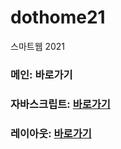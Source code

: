 # dothome21
스마트웹 2021

### 메인: <a hrea="https://miyou22.github.io/dothome21">바로가기</a>
### 자바스크립트: <a href="https://miyou22.github.io/dothome21/javascript/javascript100.html">바로가기</a>
### 레이아웃:  <a href="https://miyou22.github.io/dothome21/layout/index.html">바로가기</a>
